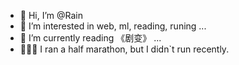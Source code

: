 - 👋 Hi, I’m @Rain
- 👀 I’m interested in web, ml, reading, runing  ...
- 🌱 I’m currently reading 《剧变》 ...
- 🏃🏻‍♀️ I ran a half marathon, but I didn`t run recently.

<!---
RainMaker-Q/RainMaker-Q is a ✨ special ✨ repository because its `README.md` (this file) appears on your GitHub profile.
You can click the Preview link to take a look at your changes.
--->
